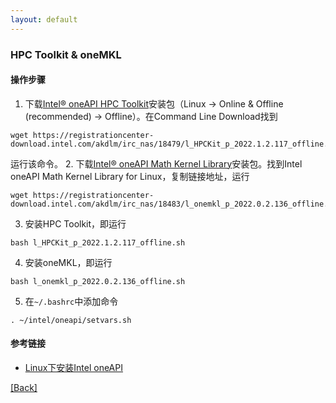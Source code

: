 ```yaml
---
layout: default
---
```


### HPC Toolkit & oneMKL

#### 操作步骤
1. 下载[Intel® oneAPI HPC Toolkit](<https://www.intel.com/content/www/us/en/developer/tools/oneapi/hpc-toolkit-download.html>)安装包（Linux -> Online & Offline (recommended) -> Offline）。在Command Line Download找到
```shell
wget https://registrationcenter-download.intel.com/akdlm/irc_nas/18479/l_HPCKit_p_2022.1.2.117_offline.sh
```
运行该命令。
2. 下载[Intel® oneAPI Math Kernel Library](<https://www.intel.com/content/www/us/en/developer/articles/tool/oneapi-standalone-components.html#onemkl>)安装包。找到Intel oneAPI Math Kernel Library for Linux，复制链接地址，运行
```shell
wget https://registrationcenter-download.intel.com/akdlm/irc_nas/18483/l_onemkl_p_2022.0.2.136_offline.sh
```
3. 安装HPC Toolkit，即运行
```shell
bash l_HPCKit_p_2022.1.2.117_offline.sh
```
4. 安装oneMKL，即运行
```shell
bash l_onemkl_p_2022.0.2.136_offline.sh
```
5. 在`~/.bashrc`中添加命令
```shell
. ~/intel/oneapi/setvars.sh
```

#### 参考链接
* [Linux下安装Intel oneAPI](<https://mp.weixin.qq.com/s/7pQETkrDO1C83vQjKQqI4w>)

[[Back]](../tools.md)

